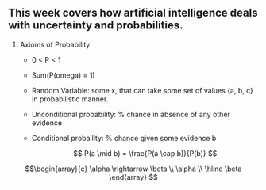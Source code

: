 ## This week covers how artificial intelligence deals with uncertainty and probabilities. 

1) Axioms of Probability 
    * 0 < P < 1
    * Sum(P(omega) = 1)
    * Random Variable: some x, that can take some set of values {a, b, c} in probabilistic manner. 
    * Unconditional probability: % chance in absence of any other evidence
    * Conditional probaility: % chance given some evidence b

        $$ P(a \mid b) = \frac{P(a \cap b)}{P(b)} $$


$$\begin{array}{c}
\alpha \rightarrow \beta \\
\alpha \\
\hline
\beta
\end{array} $$